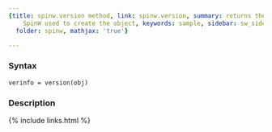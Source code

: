 ```yaml
---
{title: spinw.version method, link: spinw.version, summary: returns the version of
    SpinW used to create the object, keywords: sample, sidebar: sw_sidebar, permalink: spinw_version,
  folder: spinw, mathjax: 'true'}

---
```


### Syntax

`verinfo = version(obj)`

### Description



{% include links.html %}
